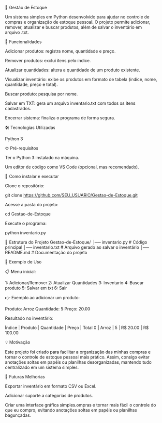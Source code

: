 🛒 Gestão de Estoque

Um sistema simples em Python desenvolvido para ajudar no controle de compras e organização de estoque pessoal.
O projeto permite adicionar, remover, atualizar e buscar produtos, além de salvar o inventário em arquivo .txt.

📌 Funcionalidades

Adicionar produtos: registra nome, quantidade e preço.

Remover produtos: exclui itens pelo índice.

Atualizar quantidades: altera a quantidade de um produto existente.

Visualizar inventário: exibe os produtos em formato de tabela (índice, nome, quantidade, preço e total).

Buscar produto: pesquisa por nome.

Salvar em TXT: gera um arquivo inventario.txt com todos os itens cadastrados.

Encerrar sistema: finaliza o programa de forma segura.

🛠️ Tecnologias Utilizadas

Python 3

⚙️ Pré-requisitos

Ter o Python 3 instalado na máquina.

Um editor de código como VS Code
 (opcional, mas recomendado).

🚀 Como instalar e executar

Clone o repositório:

git clone https://github.com/SEU_USUARIO/Gestao-de-Estoque.git


Acesse a pasta do projeto:

cd Gestao-de-Estoque


Execute o programa:

python inventario.py

📂 Estrutura do Projeto
Gestao-de-Estoque/
│── inventario.py     # Código principal
│── inventario.txt    # Arquivo gerado ao salvar o inventário
│── README.md         # Documentação do projeto

📖 Exemplo de Uso

📋 Menu inicial:

1: Adicionar/Remover
2: Atualizar Quantidades
3: Inventario
4: Buscar produto
5: Salvar em txt
6: Sair


👉 Exemplo ao adicionar um produto:

Produto: Arroz
Quantidade: 5
Preço: 20.00


Resultado no inventário:

Índice | Produto         | Quantidade | Preço     | Total
0      | Arroz           | 5          | R$ 20.00  | R$ 100.00

💡 Motivação

Este projeto foi criado para facilitar a organização das minhas compras e tornar o controle de estoque pessoal mais prático.
Assim, consigo evitar anotações soltas em papéis ou planilhas desorganizadas, mantendo tudo centralizado em um sistema simples.

📌 Futuras Melhorias

Exportar inventário em formato CSV ou Excel.

Adicionar suporte a categorias de produtos.

Criar uma interface gráfica simples.ompras e tornar mais fácil o controle do que eu compro, evitando anotações soltas em papéis ou planilhas bagunçadas.
